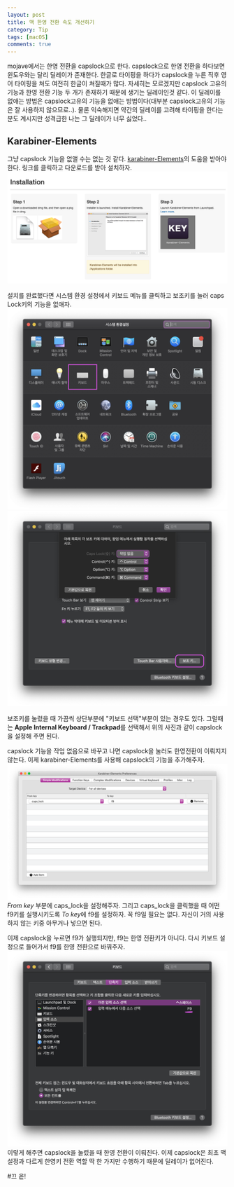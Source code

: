 ```yaml
---
layout: post
title: 맥 한영 전환 속도 개선하기
category: Tip
tags: [macOS]
comments: true
---
```


mojave에서는 한영 전환을 capslock으로 한다. capslock으로 한영 전환을 하다보면 윈도우와는 달리 딜레이가 존재한다. 한글로 타이핑을 하다가 capslock을 누른 직후 영어 타이핑을 쳐도 여전히 한글이 쳐질때가 많다. 자세히는 모르겠지만 capslock 고유의 기능과 한영 전환 기능 두 개가 존재하기 때문에 생기는 딜레이인것 같다. 이 딜레이를 없애는 방법은 capslock고유의 기능을 없애는 방법이다(대부분 capslock고유의 기능은 잘 사용하지 않으므로..). 물론 익숙해지면 약간의 딜레이를 고려해 타이핑을 한다는 분도 계시지만 성격급한 나는 그 딜레이가 너무 싫었다..

## Karabiner-Elements
그냥 capslock 기능을 없앨 수는 없는 것 같다. [karabiner-Elements](https://pqrs.org/osx/karabiner/)의 도움을 받아야한다. 링크를 클릭하고 다운로드를 받아 설치하자.
![command_line](/public/img/tip/karabiner_install.png)

설치를 완료했다면 시스템 환경 설정에서 키보드 메뉴를 클릭하고 보조키를 눌러 caps Lock키의 기능을 없애자.
![command_line](/public/img/tip/karabiner1.png)
![command_line](/public/img/tip/karabiner4.png)

보조키를 눌렀을 때 가끔씩 상단부분에 "키보드 선택"부분이 있는 경우도 있다. 그럴때는 **Apple Internal Keyboard / Trackpad**를 선택해서 위의 사진과 같이 capslock을 설정해 주면 된다. 

capslock 기능을 작업 없음으로 바꾸고 나면 capslock을 눌러도 한영전환이 이뤄지지 않는다. 이제 karabiner-Elements를 사용해 capslock의 기능을 추가해주자.
![command_line](/public/img/tip/karabiner5.png)
*From key* 부분에 caps_lock을 설정해주자. 그리고 caps_lock을 클릭했을 때 어떤 f9키를 실행시키도록 *To key*에 f9를 설정하자. 꼭 f9일 필요는 없다. 자신이 거의 사용하지 않는 키중 아무거나 넣으면 된다.

이제 capslock을 누르면 f9가 실행되지만, f9는 한영 전환키가 아니다. 다시 키보드 설정으로 들어가서 f9를 한영 전환으로 바꿔주자.
![command_line](/public/img/tip/karabiner6.png)
이렇게 해주면 capslock을 눌렀을 때 한영 전환이 이뤄진다. 이제 capslock은 최초 맥 설정과 다르게 한영키 전환 역할 딱 한 가지만 수행하기 때문에 딜레이가 없어진다. 

#끄
읕! 
